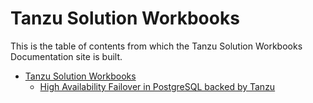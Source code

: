 # Tanzu Solution Workbooks

This is the table of contents from which the Tanzu Solution Workbooks Documentation site is built.

- [Tanzu Solution Workbooks](./reference-designs/index-use-case.md)
    - [High Availability Failover in PostgreSQL backed by Tanzu](./reference-designs/postgres-sql.md)